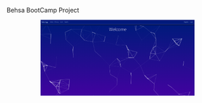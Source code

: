 Behsa BootCamp Project

<p align="center">
  <img src="https://github.com/iparhamh/WebApp/blob/main/Example/Exaple.png" width=350 />
</p>